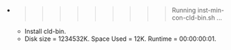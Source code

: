 * >>>>>>>>> Running inst-min-con-cld-bin.sh ...
  * Install cld-bin.
  * Disk size = 1234532K. Space Used = 12K. Runtime = 00:00:00:01.
